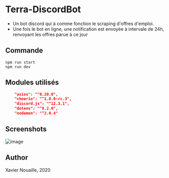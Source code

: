 # Terra-DiscordBot

* Un bot discord qui à comme fonction le scraping d'offres d'emploi.
* Une fois le bot en ligne, une notification est envoyée à intervale de 24h, renvoyant les offres parue à ce jour

## Commande

```node
npm run start
npm run dev
```

## Modules utilisés

```json
    "axios": "^0.20.0",
    "cheerio": "^1.0.0-rc.3",
    "discord.js": "^12.3.1",
    "dotenv": "^8.2.0",
    "nodemon": "^2.0.4"
```

## Screenshots

![image](https://user-images.githubusercontent.com/68466322/91641855-504bf200-ea27-11ea-92b3-eb7d8c015cdc.png)


## Author

Xavier Nouaille, 2020

